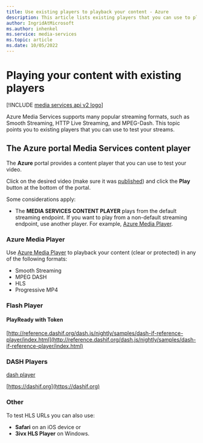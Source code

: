 ```yaml
---
title: Use existing players to playback your content - Azure
description: This article lists existing players that you can use to playback your content.
author: IngridAtMicrosoft
ms.author: inhenkel
ms.service: media-services
ms.topic: article
ms.date: 10/05/2022
---
```


<!-- ms.assetid: 7e9fcf89-0fb6-4fa4-96cb-666320684d69 -->

# Playing your content with existing players

[!INCLUDE [media services api v2 logo](./includes/v2-hr.md)]

Azure Media Services supports many popular streaming formats, such as Smooth Streaming, HTTP Live Streaming, and MPEG-Dash. This topic points you to existing players that you can use to test your streams.

## The Azure portal Media Services content player

The **Azure** portal provides a content player that you can use to test your video.

Click on the desired video (make sure it was [published](media-services-portal-publish.md)) and click the **Play** button at the bottom of the portal.

Some considerations apply:

* The **MEDIA SERVICES CONTENT PLAYER** plays from the default streaming endpoint. If you want to play from a non-default streaming endpoint, use another player. For example, [Azure Media Player](https://aka.ms/azuremediaplayer).

### Azure Media Player

Use [Azure Media Player](https://aka.ms/azuremediaplayer) to playback your content (clear or protected) in any of the following formats:

* Smooth Streaming
* MPEG DASH
* HLS
* Progressive MP4

### Flash Player

#### PlayReady with Token

[http://reference.dashif.org/dash.js/nightly/samples/dash-if-reference-player/index.html](http://reference.dashif.org/dash.js/nightly/samples/dash-if-reference-player/index.html)

### DASH Players

[dash player](http://players.akamai.com/players/dashjs)

[https://dashif.org](https://dashif.org)

### Other

To test HLS URLs you can also use:

* **Safari** on an iOS device or
* **3ivx HLS Player** on Windows.
